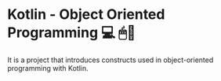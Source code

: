 # Kotlin - Object Oriented Programming 💻 🖱📲
It is a project that introduces constructs used in object-oriented programming with Kotlin.
